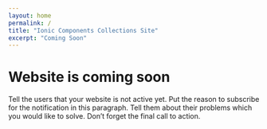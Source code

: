 ```yaml
---
layout: home
permalink: /
title: "Ionic Components Collections Site"
excerpt: "Coming Soon"
---
```

# Website is coming soon
Tell the users that your website is not active yet. Put the reason to subscribe for the notification in this paragraph. Tell them about their problems which you would like to solve. Don’t forget the final call to action.
